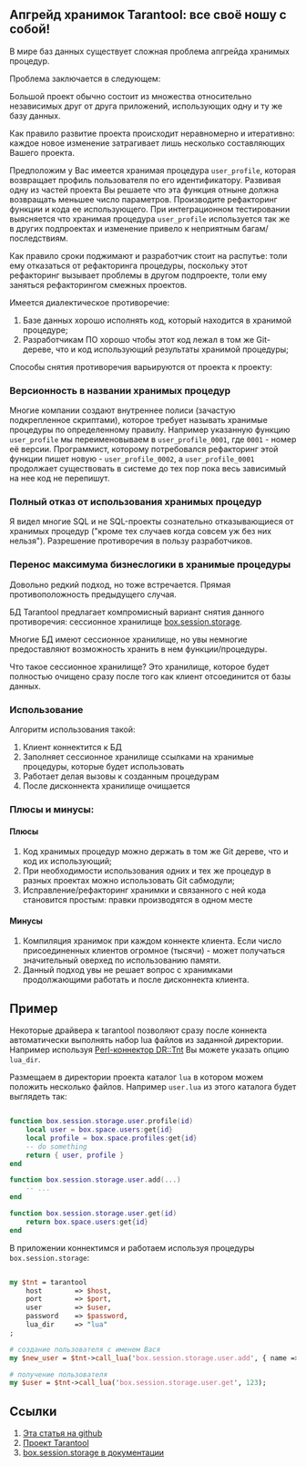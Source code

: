 ## Апгрейд хранимок Tarantool: все своё ношу с собой!

В мире баз данных существует сложная проблема апгрейда хранимых процедур.

Проблема заключается в следующем:

Большой проект обычно состоит из множества относительно независимых друг от друга приложений, использующих
одну и ту же базу данных.

Как правило развитие проекта происходит неравномерно и итеративно:
каждое новое изменение затрагивает лишь несколько составляющих Вашего проекта.

Предположим у Вас имеется хранимая процедура `user_profile`, которая возвращает профиль пользователя по его идентификатору.
Развивая одну из частей проекта Вы решаете что эта функция отныне должна возвращать меньшее число параметров.
Производите рефакторинг функции и кода ее использующего. При интеграционном тестировании выясняется что хранимая процедура
`user_profile` используется так же в других подпроектах и изменение привело к неприятным багам/последствиям.

Как правило сроки поджимают и разработчик стоит на распутье: толи ему отказаться от рефакторинга процедуры, поскольку этот
рефакторинг вызывает проблемы в другом подпроекте, толи ему заняться рефакторингом смежных проектов.

Имеется диалектическое противоречие:

1. Базе данных хорошо исполнять код, который находится в хранимой процедуре;
2. Разработчикам ПО хорошо чтобы этот код лежал в том же Git-дереве, что и код использующий результаты хранимой процедуры;


<cut />

Способы снятия противоречия варьируются от проекта к проекту:


### Версионность в названии хранимых процедур

Многие компании создают внутреннее полиси (зачастую подкрепленное скриптами), которое требует называть хранимые процедуры по определенному правилу.
Например указанную функцию `user_profile` мы переименовываем в `user_profile_0001`, где `0001` - номер её версии. Программист, которому
потребовался рефакторинг этой функции пишет новую - `user_profile_0002`, а `user_profile_0001` продолжает существовать в системе до тех
пор пока весь зависимый на нее код не перепишут.


### Полный отказ от использования хранимых процедур

Я видел многие SQL и не SQL-проекты сознательно отказывающиеся от хранимых процедур ("кроме тех случаев когда совсем уж без них нельзя").
Разрешение противоречия в пользу разработчиков.


### Перенос максимума бизнеслогики в хранимые процедуры

Довольно редкий подход, но тоже встречается. Прямая противоположность предыдущего случая.


БД Tarantool предлагает компромисный вариант снятия данного противоречия: сессионное хранилище
[box.session.storage](https://tarantool.io/en/doc/1.9/book/box/box_session.html#box-session-storage).

Многие БД имеют сессионное хранилище, но увы немногие предоставляют возможность хранить в нем функции/процедуры.

Что такое сессионное хранилище? Это хранилище, которое будет полностью очищено сразу после того как клиент отсоединится от базы данных.


### Использование

Алгоритм использования такой:

1. Клиент коннектится к БД
2. Заполняет сессионное хранилище ссылками на хранимые процедуры, которые будет использовать
3. Работает делая вызовы к созданным процедурам
4. После дисконнекта хранилище очищается

### Плюсы и минусы:


#### Плюсы

1. Код хранимых процедур можно держать в том же Git дереве, что и код их использующий;
2. При необходимости использования одних и тех же процедур в разных проектах можно использовать Git сабмодули;
3. Исправление/рефакторинг хранимки и связанного с ней кода становится простым: правки производятся в одном месте

#### Минусы

1. Компиляция хранимок при каждом коннекте клиента. Если число присоединенных клиентов огромное (тысячи) - может
получаться значительный оверхед по использованию памяти.
2. Данный подход увы не решает вопрос с хранимками продолжающими работать и после дисконнекта клиента.

## Пример

Некоторые драйвера к tarantool позволяют сразу после коннекта автоматически выполнять набор lua файлов из заданной директории.
Например используя [Perl-коннектор DR::Tnt](http://search.cpan.org/~unera/DR-Tnt/lib/DR/Tnt.pm) Вы можете указать опцию `lua_dir`.

Размещаем в директории проекта каталог `lua` в котором можем положить несколько файлов. Например `user.lua` из этого каталога
будет выглядеть так:

```lua

function box.session.storage.user.profile(id)
    local user = box.space.users:get{id}
    local profile = box.space.profiles:get{id}
    -- do something
    return { user, profile }
end

function box.session.storage.user.add(...)
    -- ...
end

function box.session.storage.user.get(id)
    return box.space.users:get{id}
end

```

В приложении коннектимся и работаем используя процедуры `box.session.storage`:

```perl

my $tnt = tarantool
	host 		=> $host,
	port 		=> $port,
	user 		=> $user,
	password	=> $password,
	lua_dir		=> "lua"
;

# создание пользователя с именем Вася
my $new_user = $tnt->call_lua('box.session.storage.user.add', { name => 'Вася' });

# получение пользователя
my $user = $tnt->call_lua('box.session.storage.user.get', 123);

```

## Ссылки

1. [Эта статья на github](https://github.com/unera/session-storage-article)
2. [Проект Tarantool](http://tarantool.org)
3. [box.session.storage в документации](https://tarantool.io/en/doc/1.9/book/box/box_session.html#box-session-storage)

